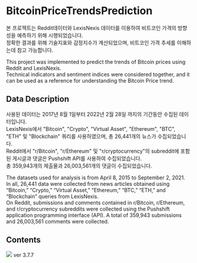 # BitcoinPriceTrendsPrediction
본 프로젝트는 Reddit데이터와 LexisNexis 데이터를 이용하여 비트코인 가격의 방향성을 예측하기 위해 시행되었습니다.  
정확한 결과를 위해 기술지표와 감정지수가 계산되었으며, 비트코인 가격 추세를 이해하는데 참고 가능합니다.
  
This project was implemented to predict the trends of Bitcoin prices using Reddit and LexisNexis.  
Technical indicators and sentiment indices were considered together, and it can be used as a reference for understanding the Bitcoin Price trend.

## Data Description
사용된 데이터는 2017년 8월 1일부터 2022년 2월 28일 까지의 기간동안 수집된 데이터입니다.  
LexisNexis에서 "Bitcoin", "Crypto", "Virtual Asset", "Ethereum", "BTC", "ETH" 및 "Blockchain" 쿼리를 사용하였으며, 총 26,441개의 뉴스가 수집되었습니다.  
Reddit에서 "r/Bitcoin", "r/Ethereum" 및 "r/cryptocurrency"의 subreddit에 포함된 게시글과 댓글은 Pushshift API를 사용하여 수집되었습니다.  
총 359,943개의 제출물과 26,003,561개의 댓글이 수집되었습니다.  
  
The datasets used for analysis is from April 8, 2015 to September 2, 2021.  
In all, 26,441 data were collected from news articles obtained using “Bitcoin,” “Crypto,” “Virtual Asset,” “Ethereum,” “BTC,” “ETH,” and “Blockchain” queries from LexisNexis.  
On Reddit, submissions and comments contained in r/Bitcoin, r/Ethereum, and r/cryptocurrency subreddits were collected using the Pushshift application programming interface (API). A total of 359,943 submissions and 26,003,561 comments were collected.  

## Contents
<img src="https://img.shields.io/badge/Python-3776AB?style=plastic&logo=Python&logoColor=white">
ver 3.7.7
